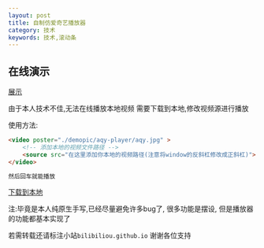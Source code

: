 ```yaml
---
layout: post
title: 自制仿爱奇艺播放器
category: 技术
keywords: 技术,滚动条
---
```


## 在线演示

[展示](/assets/download/player.html)

由于本人技术不佳,无法在线播放本地视频
需要下载到本地,修改视频源进行播放

使用方法:
```html
<video poster="./demopic/aqy-player/aqy.jpg" >
	<!-- 添加本地的视频文件路径 -->
	<source src="在这里添加你本地的视频路径(注意将window的反斜杠修改成正斜杠)">
</video>

然后回车就能播放
```

<a href="http://bilibiliou.github.io/assets/download/player-demo.rar" target="_blank">下载到本地</a>

注:毕竟是本人纯原生手写,已经尽量避免许多bug了, 很多功能是摆设, 但是播放器的功能都基本实现了

若需转载还请标注小站`bilibiliou.github.io`
谢谢各位支持